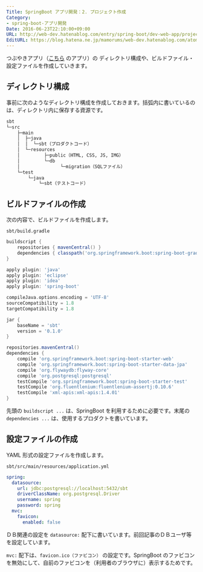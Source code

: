 ```yaml
---
Title: SpringBoot アプリ開発：2. プロジェクト作成
Category:
- spring-boot-アプリ開発
Date: 2016-06-23T22:10:00+09:00
URL: http://web-dev.hatenablog.com/entry/spring-boot/dev-web-app/project
EditURL: https://blog.hatena.ne.jp/mamorums/web-dev.hatenablog.com/atom/entry/10328749687179183467
---
```


つぶやきアプリ（[こちら](/entry/spring-boot/dev-web-app/table-of-contents) のアプリ）の ディレクトリ構成や、ビルドファイル・設定ファイルを作成していきます。


## ディレクトリ構成
事前に次のようなディレクトリ構成を作成しておきます。括弧内に書いているのは、ディレクトリ内に保存する資源です。

```txt
sbt
└─src
    ├─main
    │  ├─java
    │  │  └─sbt（プロダクトコード）
    │  └─resources
    │         ├─public（HTML, CSS, JS, IMG）
    │         └─db
    │               └─migration（SQLファイル）
    └─test
        └─java
            └─sbt（テストコード）
```


## ビルドファイルの作成
次の内容で、ビルドファイルを作成します。

`sbt/build.gradle`

```gradle
buildscript {
    repositories { mavenCentral() }
    dependencies { classpath('org.springframework.boot:spring-boot-gradle-plugin:1.3.5.RELEASE') }
}

apply plugin: 'java'
apply plugin: 'eclipse'
apply plugin: 'idea'
apply plugin: 'spring-boot'

compileJava.options.encoding = 'UTF-8'
sourceCompatibility = 1.8
targetCompatibility = 1.8

jar {
    baseName = 'sbt'
    version = '0.1.0'
}

repositories.mavenCentral()
dependencies {
    compile 'org.springframework.boot:spring-boot-starter-web'
    compile 'org.springframework.boot:spring-boot-starter-data-jpa'
    compile 'org.flywaydb:flyway-core'
    compile 'org.postgresql:postgresql'
    testCompile 'org.springframework.boot:spring-boot-starter-test'
    testCompile 'org.fluentlenium:fluentlenium-assertj:0.10.6'
    testCompile 'xml-apis:xml-apis:1.4.01'
}
```

先頭の `buildscript ...` は、SpringBoot を利用するために必要です。末尾の `dependencies ...` は、使用するプロダクトを書いています。


## 設定ファイルの作成
YAML 形式の設定ファイルを作成します。

`sbt/src/main/resources/application.yml`

```yaml
spring:
  datasource:
    url: jdbc:postgresql://localhost:5432/sbt
    driverClassName: org.postgresql.Driver
    username: spring
    password: spring
  mvc:
    favicon:
      enabled: false
```

ＤＢ関連の設定を `datasource:` 配下に書いています。前回記事のＤＢユーザ等を設定しています。

`mvc:` 配下は、`favicon.ico（ファビコン）` の設定です。SpringBoot のファビコンを無効にして、自前のファビコンを（利用者のブラウザに）表示するためです。
